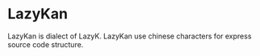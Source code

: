 # LazyKan

LazyKan is dialect of LazyK.
LazyKan use chinese characters for express source code structure.
